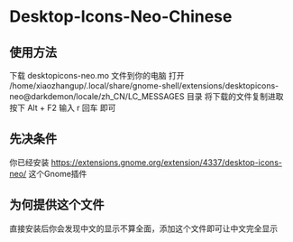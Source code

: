 # Desktop-Icons-Neo-Chinese

## 使用方法
下载 desktopicons-neo.mo 文件到你的电脑
打开 /home/xiaozhangup/.local/share/gnome-shell/extensions/desktopicons-neo@darkdemon/locale/zh_CN/LC_MESSAGES 目录
将下载的文件复制进取
按下 Alt + F2 输入 r 回车
即可

## 先决条件
你已经安装 https://extensions.gnome.org/extension/4337/desktop-icons-neo/ 这个Gnome插件

## 为何提供这个文件
直接安装后你会发现中文的显示不算全面，添加这个文件即可让中文完全显示
